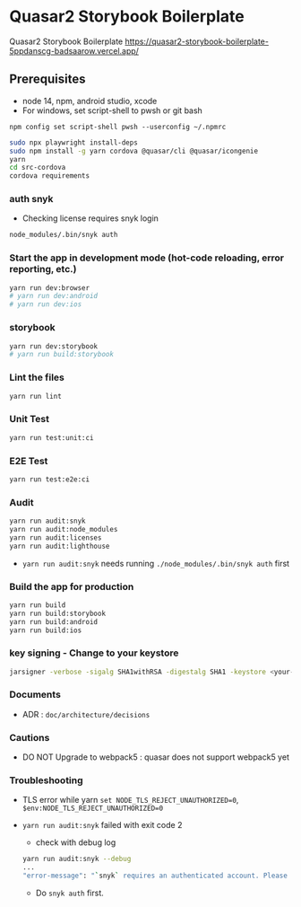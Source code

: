# Quasar2 Storybook Boilerplate

Quasar2 Storybook Boilerplate
<https://quasar2-storybook-boilerplate-5ppdanscg-badsaarow.vercel.app/>

## Prerequisites

- node 14, npm, android studio, xcode
- For windows, set script-shell to pwsh or git bash

```pwsh
npm config set script-shell pwsh --userconfig ~/.npmrc
```

```bash
sudo npx playwright install-deps
sudo npm install -g yarn cordova @quasar/cli @quasar/icongenie
yarn
cd src-cordova
cordova requirements
```

### auth snyk

- Checking license requires snyk login

```bash
node_modules/.bin/snyk auth
```

### Start the app in development mode (hot-code reloading, error reporting, etc.)

```bash
yarn run dev:browser
# yarn run dev:android
# yarn run dev:ios
```

### storybook

```bash
yarn run dev:storybook
# yarn run build:storybook
```

### Lint the files

```bash
yarn run lint
```

### Unit Test

```bash
yarn run test:unit:ci
```

### E2E Test

```bash
yarn run test:e2e:ci
```

### Audit

```bash
yarn run audit:snyk
yarn run audit:node_modules
yarn run audit:licenses
yarn run audit:lighthouse
```

- `yarn run audit:snyk` needs running `./node_modules/.bin/snyk auth` first

### Build the app for production

```bash
yarn run build
yarn run build:storybook
yarn run build:android
yarn run build:ios
```

### key signing - Change to your keystore

```bash
jarsigner -verbose -sigalg SHA1withRSA -digestalg SHA1 -keystore <your-release-key.keystore> \dist\cordova\android\apk\release\android-debug.apk alias_name
```

### Documents

- ADR : `doc/architecture/decisions`

### Cautions

- DO NOT Upgrade to webpack5 : quasar does not support webpack5 yet

### Troubleshooting

- TLS error while yarn  `set NODE_TLS_REJECT_UNAUTHORIZED=0`, `$env:NODE_TLS_REJECT_UNAUTHORIZED=0`

- `yarn run audit:snyk` failed with exit code 2
  - check with debug log

  ```bash
  yarn run audit:snyk --debug
  ...
  "error-message": "`snyk` requires an authenticated account. Please run `snyk auth` and try again."
  ```

  - Do `snyk auth` first.
